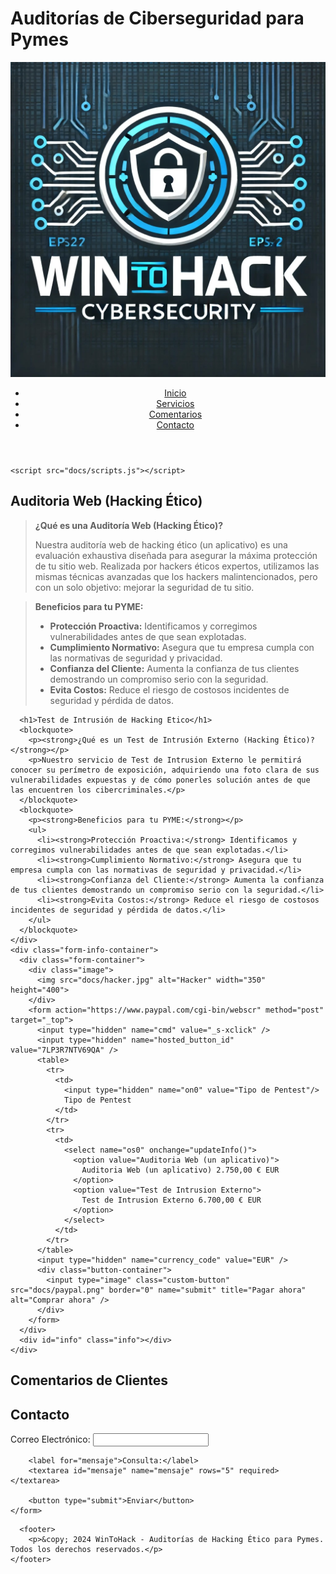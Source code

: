 # **Auditorías de Ciberseguridad para Pymes**

<html lang="es">
<head>
  <meta charset="UTF-8">
  <meta name="viewport" content="width=device-width, initial-scale=1.0">
  <title>WintoHack</title>
  <link rel="stylesheet" href="docs/styles.css">
</head>

<body>

  <header>
        <div class="logo">
            <img src="images/logo.jpg" alt="Logo de la Empresa">
        </div>
        <nav>
            <ul>
                <li><a href="#inicio">Inicio</a></li>
                <li><a href="#servicios">Servicios</a></li>
                <li><a href="#comentarios">Comentarios</a></li>
                <li><a href="#contacto">Contacto</a></li>
            </ul>
        </nav>
    </header>


    <script src="docs/scripts.js"></script>

    

<section id="servicios" class="container">
  <div class="content">
    <div class="text">
      <h1>Auditoria Web (Hacking Ético)</h1>
      <blockquote>
        <p><strong>¿Qué es una Auditoría Web (Hacking Ético)?</strong></p>
        <p>Nuestra auditoría web de hacking ético (un aplicativo) es una evaluación exhaustiva diseñada para asegurar la máxima protección de tu sitio web. Realizada por hackers éticos expertos, utilizamos las mismas técnicas avanzadas que los hackers malintencionados, pero con un solo objetivo: mejorar la seguridad de tu sitio.</p>
      </blockquote>
      <blockquote>
        <p><strong>Beneficios para tu PYME:</strong></p>
        <ul>
          <li><strong>Protección Proactiva:</strong> Identificamos y corregimos vulnerabilidades antes de que sean explotadas.</li>
          <li><strong>Cumplimiento Normativo:</strong> Asegura que tu empresa cumpla con las normativas de seguridad y privacidad.</li>
          <li><strong>Confianza del Cliente:</strong> Aumenta la confianza de tus clientes demostrando un compromiso serio con la seguridad.</li>
          <li><strong>Evita Costos:</strong> Reduce el riesgo de costosos incidentes de seguridad y pérdida de datos.</li>
        </ul>
      </blockquote>

      <h1>Test de Intrusión de Hacking Etico</h1>
      <blockquote>
        <p><strong>¿Qué es un Test de Intrusión Externo (Hacking Ético)?</strong></p>
        <p>Nuestro servicio de Test de Intrusion Externo le permitirá conocer su perímetro de exposición, adquiriendo una foto clara de sus vulnerabilidades expuestas y de cómo ponerles solución antes de que las encuentren los cibercriminales.</p>
      </blockquote>
      <blockquote>
        <p><strong>Beneficios para tu PYME:</strong></p>
        <ul>
          <li><strong>Protección Proactiva:</strong> Identificamos y corregimos vulnerabilidades antes de que sean explotadas.</li>
          <li><strong>Cumplimiento Normativo:</strong> Asegura que tu empresa cumpla con las normativas de seguridad y privacidad.</li>
          <li><strong>Confianza del Cliente:</strong> Aumenta la confianza de tus clientes demostrando un compromiso serio con la seguridad.</li>
          <li><strong>Evita Costos:</strong> Reduce el riesgo de costosos incidentes de seguridad y pérdida de datos.</li>
        </ul>
      </blockquote>
    </div>
    <div class="form-info-container">
      <div class="form-container">
        <div class="image">
          <img src="docs/hacker.jpg" alt="Hacker" width="350" height="400">
        </div>
        <form action="https://www.paypal.com/cgi-bin/webscr" method="post" target="_top">
          <input type="hidden" name="cmd" value="_s-xclick" />
          <input type="hidden" name="hosted_button_id" value="7LP3R7NTV69QA" />
          <table>
            <tr>
              <td>
                <input type="hidden" name="on0" value="Tipo de Pentest"/>
                Tipo de Pentest
              </td>
            </tr>
            <tr>
              <td>
                <select name="os0" onchange="updateInfo()">
                  <option value="Auditoria Web (un aplicativo)">
                    Auditoria Web (un aplicativo) 2.750,00 € EUR
                  </option>
                  <option value="Test de Intrusion Externo">
                    Test de Intrusion Externo 6.700,00 € EUR
                  </option>
                </select>
              </td>
            </tr>
          </table>
          <input type="hidden" name="currency_code" value="EUR" />
          <div class="button-container">
            <input type="image" class="custom-button" src="docs/paypal.png" border="0" name="submit" title="Pagar ahora" alt="Comprar ahora" />
          </div>
        </form>
      </div>
      <div id="info" class="info"></div>
    </div>
  </div>
</section>


<main>
        <section id="comentarios" class="container">
            <h1>Comentarios de Clientes</h1>
            <div class="comentarios-lista" id="comentariosLista"></div>
        </section>




<section id="contacto" class="container">
    <h2>Contacto</h2>
    <form id="contactForm">
        <label for="email">Correo Electrónico:</label>
        <input type="email" id="email" name="email" required>
        
        <label for="mensaje">Consulta:</label>
        <textarea id="mensaje" name="mensaje" rows="5" required></textarea>
        
        <button type="submit">Enviar</button>
    </form>
</section>
</main>


<script src="https://cdn.emailjs.com/dist/email.min.js"></script>
<script>
    (function() {
        emailjs.init('YOUR_USER_ID'); // Reemplaza 'YOUR_USER_ID' con tu user ID de EmailJS
    })();
</script>


  
      <footer>
        <p>&copy; 2024 WinToHack - Auditorías de Hacking Ético para Pymes. Todos los derechos reservados.</p>
    </footer>
</body>
</html>

